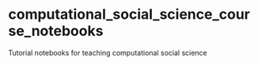 # computational_social_science_course_notebooks
Tutorial notebooks for teaching computational social science
